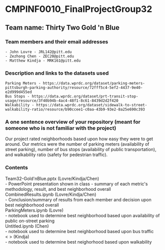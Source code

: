 # CMPINF0010_FinalProjectGroup32<br/>

## Team name: Thirty Two Gold 'n Blue<br/>

### Team members and their email addresses<br/>
	- John Lovre - JRL142@pitt.edu
	- Zezhong Chen - ZEC20@pitt.edu
	- Matthew Kindja - MRK161@pitt.edu

### Description and links to the datasets used<br/>
	Parking Meters - https://data.wprdc.org/dataset/parking-meters-pittsburgh-parking-authority/resource/72fff5c4-5ef2-4437-9e40-e2d999d455ed
	Bus Stops - https://data.wprdc.org/dataset/prt-transit-stop-usage/resource/3f40b94b-4ac4-48f1-8c61-8439d2d2f420
	Walkability - https://data.wprdc.org/dataset/sidewalk-to-street-walkability-ratio/resource/b90ccee1-c0aa-43b9-93e2-8a25e690c393

### A one sentence overview of your repository (meant for someone who is not familiar with the project)<br/>
Our project rated neighborhoods based upon how easy they were to get around. Our metrics were the number of parking meters (availability of street parking), number of bus stops (availability of public transportation), and walkability ratio (safety for pedestrian traffic).

### Contents<br/>
Team32-Gold'nBlue.pptx (Lovre/Kindja/Chen)<br/>
		- PowerPoint presentation shown in class - summary of each metric's methodology, result, and best neighborhood overall<br/>
CombinedResults.ipynb (Lovre/Kindja/Chen)<br/>
		- Conclusion/summary of results from each member and decision upon best neighborhood overall<br/>
ParkingMeters.ipynb (Lovre)<br/>
		- notebook used to determine best neighborhood based upon availability of public on-street parking<br/>
Untitled.ipynb (Chen)<br/>
		- notebook used to determine best neighborhood based upon bus traffic<br/>
<    > (Kindja)<br/>
		- notebook used to determine best neighorhood based upon walkability<br/>

	